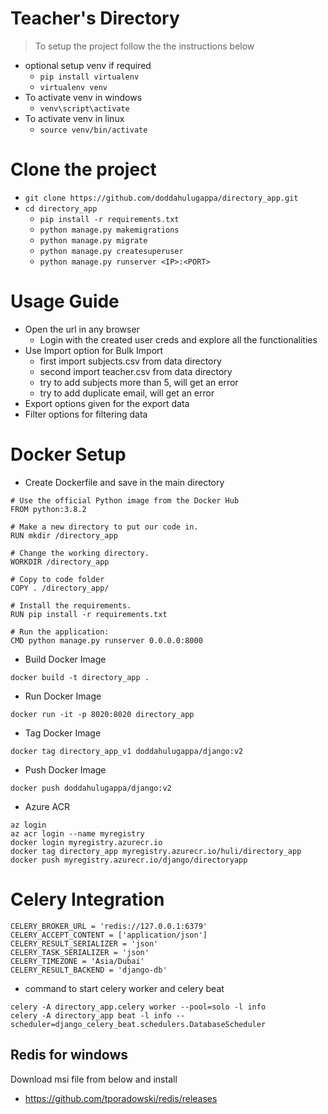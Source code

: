 # Teacher's Directory

> To setup the project follow the the instructions below


- optional setup venv if required
    - `pip install virtualenv`
    - `virtualenv venv`
- To activate venv in windows
    - `venv\script\activate` 
- To activate venv in linux
    - `source venv/bin/activate` 
    
# Clone the project
- `git clone https://github.com/doddahulugappa/directory_app.git`
- `cd directory_app`
    - `pip install -r requirements.txt`
    - `python manage.py makemigrations`
    - `python manage.py migrate`
    - `python manage.py createsuperuser` 
    - `python manage.py runserver <IP>:<PORT>`
# Usage Guide
- Open the url in any browser
    - Login with the created user creds and explore all the functionalities
- Use Import option for Bulk Import 
    - first import subjects.csv from data directory
    - second import teacher.csv from data directory
    - try to add subjects more than 5, will get an error
    - try to add duplicate email, will get an error
- Export options given for the export data
- Filter options for filtering data


# Docker Setup
- Create Dockerfile and save in the main directory
``` 
# Use the official Python image from the Docker Hub
FROM python:3.8.2

# Make a new directory to put our code in.
RUN mkdir /directory_app

# Change the working directory.
WORKDIR /directory_app

# Copy to code folder
COPY . /directory_app/

# Install the requirements.
RUN pip install -r requirements.txt

# Run the application:
CMD python manage.py runserver 0.0.0.0:8000
```

- Build Docker Image
```
docker build -t directory_app .
```

- Run Docker Image
```
docker run -it -p 8020:8020 directory_app
```

- Tag Docker Image
```
docker tag directory_app_v1 doddahulugappa/django:v2
```

- Push Docker Image
```
docker push doddahulugappa/django:v2
```
- Azure ACR

```
az login
az acr login --name myregistry
docker login myregistry.azurecr.io
docker tag directory_app myregistry.azurecr.io/huli/directory_app
docker push myregistry.azurecr.io/django/directoryapp
```


# Celery Integration
```
CELERY_BROKER_URL = 'redis://127.0.0.1:6379'
CELERY_ACCEPT_CONTENT = ['application/json']
CELERY_RESULT_SERIALIZER = 'json'
CELERY_TASK_SERIALIZER = 'json'
CELERY_TIMEZONE = 'Asia/Dubai'
CELERY_RESULT_BACKEND = 'django-db'

```
- command to start celery worker and celery beat
```
celery -A directory_app.celery worker --pool=solo -l info
celery -A directory_app beat -l info --scheduler=django_celery_beat.schedulers.DatabaseScheduler
```
## Redis for windows
Download msi file from below and install
- https://github.com/tporadowski/redis/releases
